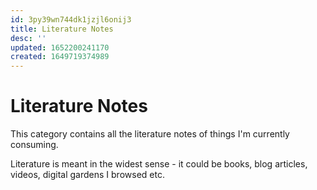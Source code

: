 ```yaml
---
id: 3py39wn744dk1jzjl6onij3
title: Literature Notes
desc: ''
updated: 1652200241170
created: 1649719374989
---
```


# Literature Notes

This category contains all the literature notes of things I'm currently consuming.

Literature is meant in the widest sense - it could be books, blog articles, videos, digital gardens I browsed etc.
